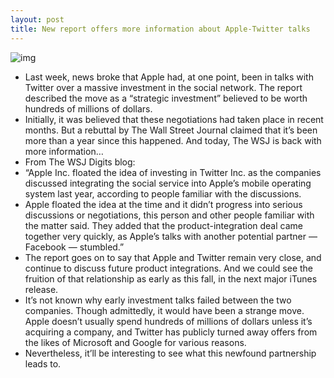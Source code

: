 ```yaml
---
layout: post
title: New report offers more information about Apple-Twitter talks
---
```

![img](http://media.idownloadblog.com/wp-content/uploads/2012/07/Apple-Twitter-logo.jpg)
* Last week, news broke that Apple had, at one point, been in talks with Twitter over a massive investment in the social network. The report described the move as a “strategic investment” believed to be worth hundreds of millions of dollars.
* Initially, it was believed that these negotiations had taken place in recent months. But a rebuttal by The Wall Street Journal claimed that it’s been more than a year since this happened. And today, The WSJ is back with more information…
* From The WSJ Digits blog:
* “Apple Inc. floated the idea of investing in Twitter Inc. as the companies discussed integrating the social service into Apple’s mobile operating system last year, according to people familiar with the discussions.
* Apple floated the idea at the time and it didn’t progress into serious discussions or negotiations, this person and other people familiar with the matter said. They added that the product-integration deal came together very quickly, as Apple’s talks with another potential partner — Facebook — stumbled.”
* The report goes on to say that Apple and Twitter remain very close, and continue to discuss future product integrations. And we could see the fruition of that relationship as early as this fall, in the next major iTunes release.
* It’s not known why early investment talks failed between the two companies. Though admittedly, it would have been a strange move. Apple doesn’t usually spend hundreds of millions of dollars unless it’s acquiring a company, and Twitter has publicly turned away offers from the likes of Microsoft and Google for various reasons.
* Nevertheless, it’ll be interesting to see what this newfound partnership leads to.

